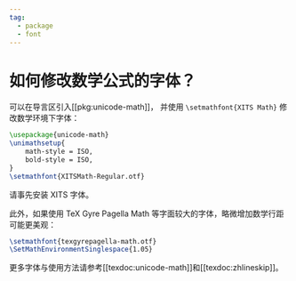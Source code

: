```yaml
---
tag:
  - package
  - font
---
```


# 如何修改数学公式的字体？

可以在导言区引入[[pkg:unicode-math]]，
并使用 `\setmathfont{XITS Math}` 修改数学环境下字体：

```latex
\usepackage{unicode-math}
\unimathsetup{
    math-style = ISO,
    bold-style = ISO,
}
\setmathfont{XITSMath-Regular.otf}
```

请事先安装 XITS 字体。

此外，如果使用 TeX Gyre Pagella Math 等字面较大的字体，略微增加数学行距可能更美观：

```latex
\setmathfont{texgyrepagella-math.otf}
\SetMathEnvironmentSinglespace{1.05}
```

更多字体与使用方法请参考[[texdoc:unicode-math]]和[[texdoc:zhlineskip]]。
